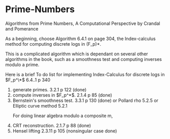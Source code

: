# Prime-Numbers
Algorithms from Prime Numbers, A Computational Perspective by Crandal and Pomerance

As a beginning, choose Algorithm 6.4.1 on page 304, the Index-calculus method for computing discrete logs in (F_p)\*. 

This is a complicated algorithm which is dependant on several other algorithms in the book, such as a smoothness test and computing inverses modulo a prime. 


Here is a brief
To do list for implementing Index-Calculus for
discrete logs in $F_p^\*$   6.4..1 p 340
<ol>
<li> generate primes. 3.2.1 p 122 (done)
<li> compute inverses in $F_p^*$. 2.1.4 p 85 (done)
<li> Bernstein's smoothness test. 3.3.1 p 130 (done)
or Pollard rho 5.2.5
or Elliptic curve method 5.2.1

For doing linear algebra modulo a composite m,
<li> CRT reconstruction. 2.1.7 p 88 (done)
<li> Hensel lifting 2.3.11 p 105 (nonsingular case done)
</ol>
